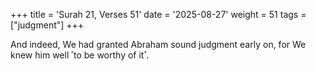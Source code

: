 +++
title = 'Surah 21, Verses 51'
date = '2025-08-27'
weight = 51
tags = ["judgment"]
+++

And indeed, We had granted Abraham sound judgment early on, for We knew him well ˹to be worthy of it˺.